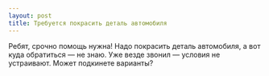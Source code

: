 ```yaml
---
layout: post 
title: Требуется покрасить деталь автомобиля 
--- 
```

Ребят, срочно помощь нужна! Надо покрасить деталь автомобиля, а вот куда обратиться — не знаю. Уже везде звонил — условия не устраивают. Может подкинете варианты?